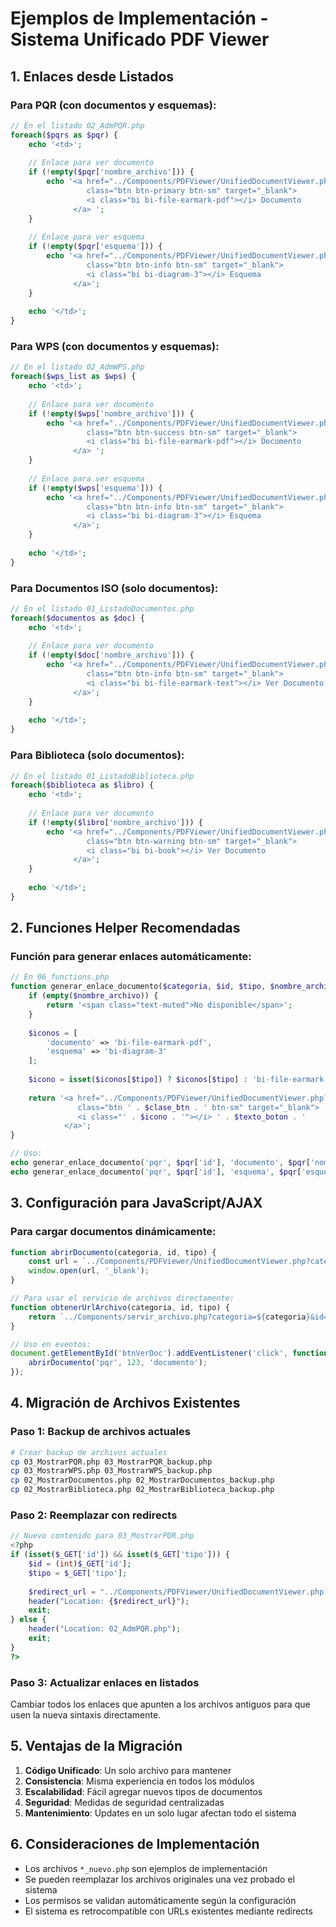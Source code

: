 # Ejemplos de Implementación - Sistema Unificado PDF Viewer

## 1. Enlaces desde Listados

### Para PQR (con documentos y esquemas):
```php
// En el listado 02_AdmPQR.php
foreach($pqrs as $pqr) {
    echo '<td>';
    
    // Enlace para ver documento
    if (!empty($pqr['nombre_archivo'])) {
        echo '<a href="../Components/PDFViewer/UnifiedDocumentViewer.php?categoria=pqr&id=' . $pqr['id'] . '&tipo=documento" 
                 class="btn btn-primary btn-sm" target="_blank">
                 <i class="bi bi-file-earmark-pdf"></i> Documento
              </a> ';
    }
    
    // Enlace para ver esquema
    if (!empty($pqr['esquema'])) {
        echo '<a href="../Components/PDFViewer/UnifiedDocumentViewer.php?categoria=pqr&id=' . $pqr['id'] . '&tipo=esquema" 
                 class="btn btn-info btn-sm" target="_blank">
                 <i class="bi bi-diagram-3"></i> Esquema
              </a>';
    }
    
    echo '</td>';
}
```

### Para WPS (con documentos y esquemas):
```php
// En el listado 02_AdmWPS.php
foreach($wps_list as $wps) {
    echo '<td>';
    
    // Enlace para ver documento
    if (!empty($wps['nombre_archivo'])) {
        echo '<a href="../Components/PDFViewer/UnifiedDocumentViewer.php?categoria=wps&id=' . $wps['id'] . '&tipo=documento" 
                 class="btn btn-success btn-sm" target="_blank">
                 <i class="bi bi-file-earmark-pdf"></i> Documento
              </a> ';
    }
    
    // Enlace para ver esquema
    if (!empty($wps['esquema'])) {
        echo '<a href="../Components/PDFViewer/UnifiedDocumentViewer.php?categoria=wps&id=' . $wps['id'] . '&tipo=esquema" 
                 class="btn btn-info btn-sm" target="_blank">
                 <i class="bi bi-diagram-3"></i> Esquema
              </a>';
    }
    
    echo '</td>';
}
```

### Para Documentos ISO (solo documentos):
```php
// En el listado 01_ListadoDocumentos.php
foreach($documentos as $doc) {
    echo '<td>';
    
    // Enlace para ver documento
    if (!empty($doc['nombre_archivo'])) {
        echo '<a href="../Components/PDFViewer/UnifiedDocumentViewer.php?categoria=iso&id=' . $doc['id'] . '&tipo=documento" 
                 class="btn btn-info btn-sm" target="_blank">
                 <i class="bi bi-file-earmark-text"></i> Ver Documento
              </a>';
    }
    
    echo '</td>';
}
```

### Para Biblioteca (solo documentos):
```php
// En el listado 01_ListadoBiblioteca.php
foreach($biblioteca as $libro) {
    echo '<td>';
    
    // Enlace para ver documento
    if (!empty($libro['nombre_archivo'])) {
        echo '<a href="../Components/PDFViewer/UnifiedDocumentViewer.php?categoria=biblioteca&id=' . $libro['id'] . '&tipo=documento" 
                 class="btn btn-warning btn-sm" target="_blank">
                 <i class="bi bi-book"></i> Ver Documento
              </a>';
    }
    
    echo '</td>';
}
```

## 2. Funciones Helper Recomendadas

### Función para generar enlaces automáticamente:
```php
// En 06_functions.php
function generar_enlace_documento($categoria, $id, $tipo, $nombre_archivo = '', $texto_boton = 'Ver', $clase_btn = 'btn-primary') {
    if (empty($nombre_archivo)) {
        return '<span class="text-muted">No disponible</span>';
    }
    
    $iconos = [
        'documento' => 'bi-file-earmark-pdf',
        'esquema' => 'bi-diagram-3'
    ];
    
    $icono = isset($iconos[$tipo]) ? $iconos[$tipo] : 'bi-file-earmark';
    
    return '<a href="../Components/PDFViewer/UnifiedDocumentViewer.php?categoria=' . $categoria . '&id=' . $id . '&tipo=' . $tipo . '" 
               class="btn ' . $clase_btn . ' btn-sm" target="_blank">
               <i class="' . $icono . '"></i> ' . $texto_boton . '
            </a>';
}

// Uso:
echo generar_enlace_documento('pqr', $pqr['id'], 'documento', $pqr['nombre_archivo'], 'Documento', 'btn-primary');
echo generar_enlace_documento('pqr', $pqr['id'], 'esquema', $pqr['esquema'], 'Esquema', 'btn-info');
```

## 3. Configuración para JavaScript/AJAX

### Para cargar documentos dinámicamente:
```javascript
function abrirDocumento(categoria, id, tipo) {
    const url = `../Components/PDFViewer/UnifiedDocumentViewer.php?categoria=${categoria}&id=${id}&tipo=${tipo}`;
    window.open(url, '_blank');
}

// Para usar el servicio de archivos directamente:
function obtenerUrlArchivo(categoria, id, tipo) {
    return `../Components/servir_archivo.php?categoria=${categoria}&id=${id}&tipo=${tipo}`;
}

// Uso en eventos:
document.getElementById('btnVerDoc').addEventListener('click', function() {
    abrirDocumento('pqr', 123, 'documento');
});
```

## 4. Migración de Archivos Existentes

### Paso 1: Backup de archivos actuales
```bash
# Crear backup de archivos actuales
cp 03_MostrarPQR.php 03_MostrarPQR_backup.php
cp 03_MostrarWPS.php 03_MostrarWPS_backup.php
cp 02_MostrarDocumentos.php 02_MostrarDocumentos_backup.php
cp 02_MostrarBiblioteca.php 02_MostrarBiblioteca_backup.php
```

### Paso 2: Reemplazar con redirects
```php
// Nuevo contenido para 03_MostrarPQR.php
<?php
if (isset($_GET['id']) && isset($_GET['tipo'])) {
    $id = (int)$_GET['id'];
    $tipo = $_GET['tipo'];
    
    $redirect_url = "../Components/PDFViewer/UnifiedDocumentViewer.php?categoria=pqr&id={$id}&tipo={$tipo}";
    header("Location: {$redirect_url}");
    exit;
} else {
    header("Location: 02_AdmPQR.php");
    exit;
}
?>
```

### Paso 3: Actualizar enlaces en listados
Cambiar todos los enlaces que apunten a los archivos antiguos para que usen la nueva sintaxis directamente.

## 5. Ventajas de la Migración

1. **Código Unificado**: Un solo archivo para mantener
2. **Consistencia**: Misma experiencia en todos los módulos
3. **Escalabilidad**: Fácil agregar nuevos tipos de documentos
4. **Seguridad**: Medidas de seguridad centralizadas
5. **Mantenimiento**: Updates en un solo lugar afectan todo el sistema

## 6. Consideraciones de Implementación

- Los archivos `*_nuevo.php` son ejemplos de implementación
- Se pueden reemplazar los archivos originales una vez probado el sistema
- Los permisos se validan automáticamente según la configuración
- El sistema es retrocompatible con URLs existentes mediante redirects
